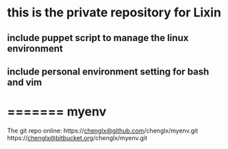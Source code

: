 # this is the private repository for Lixin

## include puppet script to manage the linux environment

## include personal environment setting for bash and vim
=======
myenv
=====

The git repo online:
https://chenglx@github.com/chenglx/myenv.git
https://chenglx@bitbucket.org/chenglx/myenv.git
